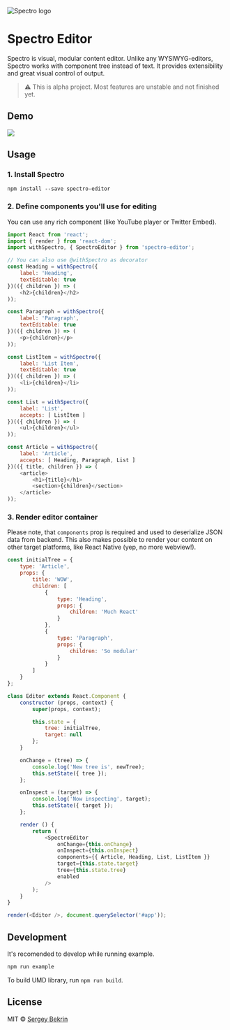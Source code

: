 ![Spectro logo](https://raw.githubusercontent.com/sergeybekrin/spectro/master/.github/spectro-logo.png)
# Spectro Editor
Spectro is visual, modular content editor. Unlike any WYSIWYG-editors,
Spectro works with component tree instead of text. It provides extensibility
and great visual control of output.

> ⚠️ This is alpha project. Most features are unstable and not finished yet.

## Demo
![](https://github.com/sergeybekrin/spectro/raw/master/.github/example.gif)

## Usage
### 1. Install Spectro
```
npm install --save spectro-editor
```

### 2. Define components you'll use for editing
You can use any rich component (like YouTube player or Twitter Embed).

```javascript
import React from 'react';
import { render } from 'react-dom';
import withSpectro, { SpectroEditor } from 'spectro-editor';

// You can also use @withSpectro as decorator
const Heading = withSpectro({
    label: 'Heading',
    textEditable: true
})(({ children }) => (
    <h2>{children}</h2>
));

const Paragraph = withSpectro({
    label: 'Paragraph',
    textEditable: true
})(({ children }) => (
    <p>{children}</p>
));

const ListItem = withSpectro({
    label: 'List Item',
    textEditable: true
})(({ children }) => (
    <li>{children}</li>
));

const List = withSpectro({
    label: 'List',
    accepts: [ ListItem ]
})(({ children }) => (
    <ul>{children}</ul>
));

const Article = withSpectro({
    label: 'Article',
    accepts: [ Heading, Paragraph, List ]
})(({ title, children }) => (
    <article>
        <h1>{title}</h1>
        <section>{children}</section>
    </article>
));
```

### 3. Render editor container
Please note, that `components` prop is required and used to
deserialize JSON data from backend. This also makes possible
to render your content on other target platforms, like React
Native (yep, no more webview!).

```javascript
const initialTree = {
    type: 'Article',
    props: {
        title: 'WOW',
        children: [
            {
                type: 'Heading',
                props: {
                    children: 'Much React'
                }
            },
            {
                type: 'Paragraph',
                props: {
                    children: 'So modular'
                }
            }
        ]
    }
};

class Editor extends React.Component {
    constructor (props, context) {
        super(props, context);

        this.state = {
            tree: initialTree,
            target: null
        };
    }

    onChange = (tree) => {
        console.log('New tree is', newTree);
        this.setState({ tree });
    };

    onInspect = (target) => {
        console.log('Now inspecting', target);
        this.setState({ target });
    };

    render () {
        return (
            <SpectroEditor
                onChange={this.onChange}
                onInspect={this.onInspect}
                components={{ Article, Heading, List, ListItem }}
                target={this.state.target}
                tree={this.state.tree}
                enabled
            />
        );
    }
}

render(<Editor />, document.querySelector('#app'));
```

## Development
It's recomended to develop while running example.
```bash
npm run example
```

To build UMD library, run `npm run build`.

## License
MIT © [Sergey Bekrin](https://github.com/sergeybekrin)
